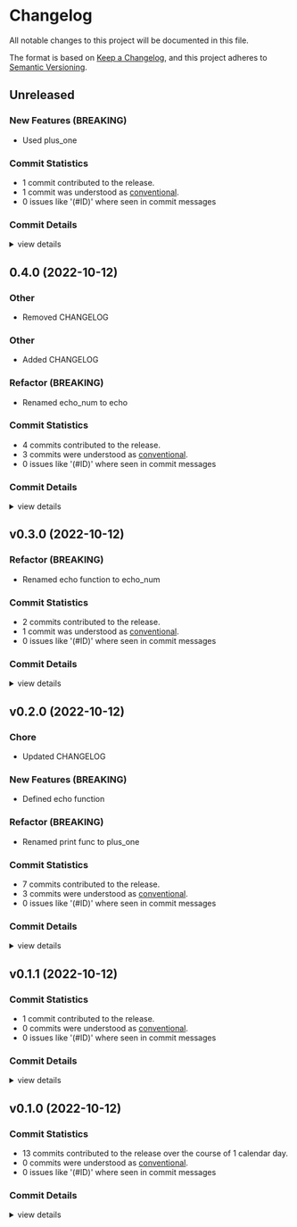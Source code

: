 # Changelog

All notable changes to this project will be documented in this file.

The format is based on [Keep a Changelog](https://keepachangelog.com/en/1.0.0/),
and this project adheres to [Semantic Versioning](https://semver.org/spec/v2.0.0.html).

## Unreleased

### New Features (BREAKING)

 - <csr-id-2c6dc6281250c1be4601183d3beaf263a398d49a/> Used plus_one


### Commit Statistics

<csr-read-only-do-not-edit/>

 - 1 commit contributed to the release.
 - 1 commit was understood as [conventional](https://www.conventionalcommits.org).
 - 0 issues like '(#ID)' where seen in commit messages

### Commit Details

<csr-read-only-do-not-edit/>

<details><summary>view details</summary>

 * **Uncategorized**
    - Used plus_one ([`2c6dc62`](https://github.com/apepkuss/smart-publish-test/commit/2c6dc6281250c1be4601183d3beaf263a398d49a))
</details>

## 0.4.0 (2022-10-12)

<csr-id-7b25e7f8e73356837a68020a9f3af52bca201b40/>
<csr-id-f86ce7a94c15915e7550e3e3bd58e1d175051de3/>
<csr-id-1a0592d237ce01f87c244ba8e7f031845d89ccf6/>

### Other

 - <csr-id-7b25e7f8e73356837a68020a9f3af52bca201b40/> Removed CHANGELOG


### Other

 - <csr-id-1a0592d237ce01f87c244ba8e7f031845d89ccf6/> Added CHANGELOG


### Refactor (BREAKING)

 - <csr-id-f86ce7a94c15915e7550e3e3bd58e1d175051de3/> Renamed echo_num to echo


### Commit Statistics

<csr-read-only-do-not-edit/>

 - 4 commits contributed to the release.
 - 3 commits were understood as [conventional](https://www.conventionalcommits.org).
 - 0 issues like '(#ID)' where seen in commit messages

### Commit Details

<csr-read-only-do-not-edit/>

<details><summary>view details</summary>

 * **Uncategorized**
    - Release smart-adder v0.4.0 ([`52b9039`](https://github.com/apepkuss/smart-publish-test/commit/52b9039a008e6d02cfc43f18e31aaafde4b69ffe))
    - Added CHANGELOG ([`1a0592d`](https://github.com/apepkuss/smart-publish-test/commit/1a0592d237ce01f87c244ba8e7f031845d89ccf6))
    - Renamed echo_num to echo ([`f86ce7a`](https://github.com/apepkuss/smart-publish-test/commit/f86ce7a94c15915e7550e3e3bd58e1d175051de3))
    - Removed CHANGELOG ([`7b25e7f`](https://github.com/apepkuss/smart-publish-test/commit/7b25e7f8e73356837a68020a9f3af52bca201b40))
</details>

## v0.3.0 (2022-10-12)

<csr-id-7e0fa930bebb955de51fbeda406597c5a681b0f4/>

### Refactor (BREAKING)

 - <csr-id-7e0fa930bebb955de51fbeda406597c5a681b0f4/> Renamed echo function to echo_num


### Commit Statistics

<csr-read-only-do-not-edit/>

 - 2 commits contributed to the release.
 - 1 commit was understood as [conventional](https://www.conventionalcommits.org).
 - 0 issues like '(#ID)' where seen in commit messages

### Commit Details

<csr-read-only-do-not-edit/>

<details><summary>view details</summary>

 * **Uncategorized**
    - Release smart-adder v0.3.0 ([`89c8326`](https://github.com/apepkuss/smart-publish-test/commit/89c8326498727107c8ed0d78f38e55915c470cba))
    - Renamed echo function to echo_num ([`7e0fa93`](https://github.com/apepkuss/smart-publish-test/commit/7e0fa930bebb955de51fbeda406597c5a681b0f4))
</details>

## v0.2.0 (2022-10-12)

<csr-id-04ca02437b0342a5353150166b0b288a7a2ba301/>
<csr-id-b2dce67a9a30660f76b9b96fda4069522fcaf7ba/>

### Chore

 - <csr-id-04ca02437b0342a5353150166b0b288a7a2ba301/> Updated CHANGELOG


### New Features (BREAKING)

 - <csr-id-459df2715e0f3477a23167946dfd6690efbeb8ab/> Defined echo function

### Refactor (BREAKING)

 - <csr-id-b2dce67a9a30660f76b9b96fda4069522fcaf7ba/> Renamed print func to plus_one


### Commit Statistics

<csr-read-only-do-not-edit/>

 - 7 commits contributed to the release.
 - 3 commits were understood as [conventional](https://www.conventionalcommits.org).
 - 0 issues like '(#ID)' where seen in commit messages

### Commit Details

<csr-read-only-do-not-edit/>

<details><summary>view details</summary>

 * **Uncategorized**
    - Release smart-adder v0.2.0 ([`5a795d3`](https://github.com/apepkuss/smart-publish-test/commit/5a795d38702afe748427349bf26544d5fafefcf7))
    - Renamed print func to plus_one ([`b2dce67`](https://github.com/apepkuss/smart-publish-test/commit/b2dce67a9a30660f76b9b96fda4069522fcaf7ba))
    - Updated CHANGELOG ([`04ca024`](https://github.com/apepkuss/smart-publish-test/commit/04ca02437b0342a5353150166b0b288a7a2ba301))
    - Defined echo function ([`459df27`](https://github.com/apepkuss/smart-publish-test/commit/459df2715e0f3477a23167946dfd6690efbeb8ab))
    - update changelog ([`b8e4f1d`](https://github.com/apepkuss/smart-publish-test/commit/b8e4f1d797277980ee1346048c7f4d453b0d009a))
    - [feat!] add print func ([`4f7ad8e`](https://github.com/apepkuss/smart-publish-test/commit/4f7ad8e6f55e48375df38e185a1c44bcd52cc054))
    - update adder ([`27f1a52`](https://github.com/apepkuss/smart-publish-test/commit/27f1a5248b7170dd18eccf5faf89d195ab65defd))
</details>

## v0.1.1 (2022-10-12)

### Commit Statistics

<csr-read-only-do-not-edit/>

 - 1 commit contributed to the release.
 - 0 commits were understood as [conventional](https://www.conventionalcommits.org).
 - 0 issues like '(#ID)' where seen in commit messages

### Commit Details

<csr-read-only-do-not-edit/>

<details><summary>view details</summary>

 * **Uncategorized**
    - update ([`292704a`](https://github.com/apepkuss/smart-publish-test/commit/292704a5d73699f4cb6a98377645d250a9654674))
</details>

## v0.1.0 (2022-10-12)

### Commit Statistics

<csr-read-only-do-not-edit/>

 - 13 commits contributed to the release over the course of 1 calendar day.
 - 0 commits were understood as [conventional](https://www.conventionalcommits.org).
 - 0 issues like '(#ID)' where seen in commit messages

### Commit Details

<csr-read-only-do-not-edit/>

<details><summary>view details</summary>

 * **Uncategorized**
    - Release smart-add-one-new v0.1.0 ([`3df15f8`](https://github.com/apepkuss/smart-publish-test/commit/3df15f8919e5d43259128e3768f014939c09381a))
    - update ([`4c430e8`](https://github.com/apepkuss/smart-publish-test/commit/4c430e8f2d4104a616e1759eb243f24de264f904))
    - Cargo ([`c3ff9c6`](https://github.com/apepkuss/smart-publish-test/commit/c3ff9c624a810e8c9abe52068bc8203a5f32de57))
    - update adder cargo ([`f7ed2b9`](https://github.com/apepkuss/smart-publish-test/commit/f7ed2b985fe7791bf5e890de1e31fbc50c117c2f))
    - Release smart-add-one v0.0.1 ([`6bace9c`](https://github.com/apepkuss/smart-publish-test/commit/6bace9c71a7e2c3ca99a243739fb48424cedc8dd))
    - update cargo ([`0e59307`](https://github.com/apepkuss/smart-publish-test/commit/0e5930737818c25bd325f271650b6f8c96633273))
    - Release smart-add-one v0.0.1, smart-adder v0.0.1 ([`b4a36de`](https://github.com/apepkuss/smart-publish-test/commit/b4a36de6d0566906c6a5af91f89fc8bad5ae94f5))
    - changelog ([`0e77aeb`](https://github.com/apepkuss/smart-publish-test/commit/0e77aebe7a68226733cddf34236d9ca6185e3959))
    - versioning ([`a1e4db3`](https://github.com/apepkuss/smart-publish-test/commit/a1e4db3baf0fdec4ace54f91897f37b243629abc))
    - update adder ([`c7c8f07`](https://github.com/apepkuss/smart-publish-test/commit/c7c8f07b19833d763660bd29283a11b03e990d3d))
    - rename ([`9510f38`](https://github.com/apepkuss/smart-publish-test/commit/9510f3819fa65afa0ae08da64b66e4f8fed1fa3d))
    - add_one ([`6facc69`](https://github.com/apepkuss/smart-publish-test/commit/6facc69f85f357435aaaa71eca9f50f70891bba6))
    - adder ([`db681b0`](https://github.com/apepkuss/smart-publish-test/commit/db681b0446d36c6d152c757cc4ba155e0c53e892))
</details>

